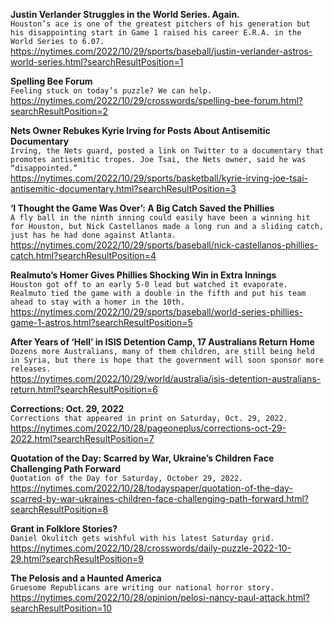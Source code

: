 **Justin Verlander Struggles in the World Series. Again.**\
`Houston’s ace is one of the greatest pitchers of his generation but his disappointing start in Game 1 raised his career E.R.A. in the World Series to 6.07.`\
https://nytimes.com/2022/10/29/sports/baseball/justin-verlander-astros-world-series.html?searchResultPosition=1

**Spelling Bee Forum**\
`Feeling stuck on today’s puzzle? We can help.`\
https://nytimes.com/2022/10/29/crosswords/spelling-bee-forum.html?searchResultPosition=2

**Nets Owner Rebukes Kyrie Irving for Posts About Antisemitic Documentary**\
`Irving, the Nets guard, posted a link on Twitter to a documentary that promotes antisemitic tropes. Joe Tsai, the Nets owner, said he was “disappointed.”`\
https://nytimes.com/2022/10/29/sports/basketball/kyrie-irving-joe-tsai-antisemitic-documentary.html?searchResultPosition=3

**‘I Thought the Game Was Over’: A Big Catch Saved the Phillies**\
`A fly ball in the ninth inning could easily have been a winning hit for Houston, but Nick Castellanos made a long run and a sliding catch, just has he had done against Atlanta.`\
https://nytimes.com/2022/10/29/sports/baseball/nick-castellanos-phillies-catch.html?searchResultPosition=4

**Realmuto’s Homer Gives Phillies Shocking Win in Extra Innings**\
`Houston got off to an early 5-0 lead but watched it evaporate. Realmuto tied the game with a double in the fifth and put his team ahead to stay with a homer in the 10th.`\
https://nytimes.com/2022/10/29/sports/baseball/world-series-phillies-game-1-astros.html?searchResultPosition=5

**After Years of ‘Hell’ in ISIS Detention Camp, 17 Australians Return Home**\
`Dozens more Australians, many of them children, are still being held in Syria, but there is hope that the government will soon sponsor more releases.`\
https://nytimes.com/2022/10/29/world/australia/isis-detention-australians-return.html?searchResultPosition=6

**Corrections: Oct. 29, 2022**\
`Corrections that appeared in print on Saturday, Oct. 29, 2022.`\
https://nytimes.com/2022/10/28/pageoneplus/corrections-oct-29-2022.html?searchResultPosition=7

**Quotation of the Day: Scarred by War, Ukraine’s Children Face Challenging Path Forward**\
`Quotation of the Day for Saturday, October 29, 2022.`\
https://nytimes.com/2022/10/28/todayspaper/quotation-of-the-day-scarred-by-war-ukraines-children-face-challenging-path-forward.html?searchResultPosition=8

**Grant in Folklore Stories?**\
`Daniel Okulitch gets wishful with his latest Saturday grid.`\
https://nytimes.com/2022/10/28/crosswords/daily-puzzle-2022-10-29.html?searchResultPosition=9

**The Pelosis and a Haunted America**\
`Gruesome Republicans are writing our national horror story.`\
https://nytimes.com/2022/10/28/opinion/pelosi-nancy-paul-attack.html?searchResultPosition=10

